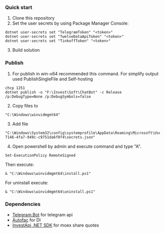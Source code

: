 ### Quick start

1. Clone this repository
2. Set the user secrets by using Package Manager Console:
```
dotnet user-secrets set "TelegramToken" "<token>"
dotnet user-secrets set "TwelveDataApiToken" "<token>"
dotnet user-secrets set "TinkoffToken" "<token>"
```
3. Build solution

### Publish

1. For publish in win-x64 recommended this command. For simplify output used PublishSingleFile and Self-hosting
```
chcp 1251
dotnet publish -o "F:\Invest\Soft\ChatBot" -c Release /p:DebugType=None /p:DebugSymbols=false
```
2. Copy files to
```
"C:\Windows\winvidmgmt64"
```

3. Add file
```
"C:\Windows\System32\config\systemprofile\AppData\Roaming\Microsoft\UserSecrets\f50f26cc-7146-4fa7-949c-c9751da6f0f4\secrets.json"
```

4. Open powershell by admin and execute command and type "A".
```
Set-ExecutionPolicy RemoteSigned
```

Then execute:
```
& "C:\Windows\winvidmgmt64\install.ps1"
```

For uninstall execute:
```
& "C:\Windows\winvidmgmt64\uninstall.ps1"
```

### Dependencies

- [Telegram.Bot](https://github.com/TelegramBots/Telegram.Bot) for telegram api
- [Autofac](https://github.com/autofac/Autofac) for DI
- [InvestApi .NET SDK](https://github.com/Tinkoff/invest-api-csharp-sdk) for moex share quotes
